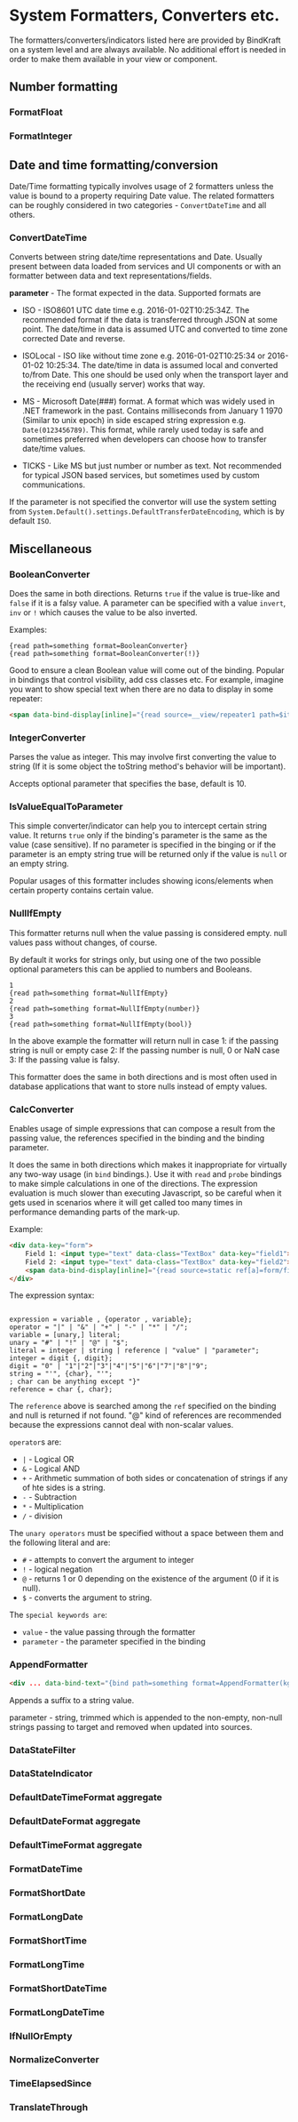 # System Formatters, Converters etc.

The formatters/converters/indicators listed here are provided by BindKraft on a system level and are always available. No additional effort is needed in order to make them available in your view or component.

## Number formatting

### FormatFloat

### FormatInteger



## Date and time formatting/conversion

Date/Time formatting typically involves usage of 2 formatters unless the value is bound to a property requiring Date value. The related formatters can be roughly considered in two categories - `ConvertDateTime` and all others.

### ConvertDateTime

Converts between string date/time representations and Date. Usually present between data loaded from services and UI components or with an formatter between data and text representations/fields.

**parameter** - The format expected in the data. Supported formats are 

* ISO - ISO8601 UTC date time e.g. 2016-01-02T10:25:34Z. The recommended format if the data is transferred through JSON at some point. The date/time in data is assumed UTC and converted to time zone corrected Date and reverse.

* ISOLocal - ISO like without time zone e.g. 2016-01-02T10:25:34 or 2016-01-02 10:25:34. The date/time in data is assumed local and converted to/from Date. This one should be used only when the transport layer and the receiving end (usually server) works that way.

* MS - Microsoft Date(###) format. A format which was widely used in .NET framework in the past. Contains milliseconds from January 1 1970 (Similar to unix epoch) in side escaped string expression e.g. `Date(0123456789)`. This format, while rarely used today is safe and sometimes preferred when developers can choose how to transfer date/time values.

* TICKS - Like MS but just number or number as text. Not recommended for typical JSON based services, but sometimes used by custom communications.

If the parameter is not specified the convertor will use the system setting from 
`System.Default().settings.DefaultTransferDateEncoding`, which is by default `ISO`.

## Miscellaneous

### BooleanConverter

Does the same in both directions. Returns `true` if the value is true-like and `false` if it is a falsy value. A parameter can be specified with a value `invert`, `inv` or `!` which causes the value to be also inverted.

Examples:
```
{read path=something format=BooleanConverter}
{read path=something format=BooleanConverter(!)}
```

Good to ensure a clean Boolean value will come out of the binding. Popular in bindings that control visibility, add css classes etc. For example, imagine you want to show special text when there are no data to display in some repeater:

```HTML
<span data-bind-display[inline]="{read source=__view/repeater1 path=$items.length format=BooleanConverter(!) readdata=$itemschangedevent}">there are no items here</span>
```

### IntegerConverter

Parses the value as integer. This may involve first converting the value to string (If it is some object the toString method's behavior will be important).

Accepts optional parameter that specifies the base, default is 10.

### IsValueEqualToParameter

This simple converter/indicator can help you to intercept certain string value. It returns `true` only if the binding's parameter is the same as the value (case sensitive). If no parameter is specified in the binging or if the parameter is an empty string true will be returned only if the value is `null` or an empty string.

Popular usages of this formatter includes showing icons/elements when certain property contains certain value.

### NullIfEmpty

This formatter returns null when the value passing is considered empty. null values pass without changes, of course. 

By default it works for strings only, but using one of the two possible optional parameters this can be applied to numbers and Booleans.

```
1
{read path=something format=NullIfEmpty}
2
{read path=something format=NullIfEmpty(number)}
3
{read path=something format=NullIfEmpty(bool)}
```

In the above example the formatter will return null in
case 1: if the passing string is null or empty
case 2: If the passing number is null, 0 or NaN
case 3: If the passing value is falsy.

This formatter does the same in both directions and is most often used in database applications that want to store nulls instead of empty values.

### CalcConverter

Enables usage of simple expressions that can compose a result from the passing value, the references specified in the binding and the binding parameter.

It does the same in both directions which makes it inappropriate for virtually any two-way usage (in `bind` bindings.). Use it with `read` and `probe` bindings to make simple calculations in one of the directions. The expression evaluation is much slower than executing Javascript, so be careful when it gets used in scenarios where it will get called too many times in performance demanding parts of the mark-up.

Example:
```HTML
<div data-key="form">
    Field 1: <input type="text" data-class="TextBox" data-key="field1"><br/>
    Field 2: <input type="text" data-class="TextBox" data-key="field2"><br/>
    <span data-bind-display[inline]="{read source=static ref[a]=form/field1@val ref[b]=form/field2@val format=CalcConverter(a-b)}">I am visible when field 2 contains a different number than the one in field 1</span>
</div>
```

The expression syntax:

```EBNF

expression = variable , {operator , variable};
operator = "|" | "&" | "+" | "-" | "*" | "/";
variable = [unary,] literal;
unary = "#" | "!" | "@" | "$";
literal = integer | string | reference | "value" | "parameter";
integer = digit {, digit};
digit = "0" | "1"|"2"|"3"|"4"|"5"|"6"|"7"|"8"|"9";
string = "'", {char}, "'";
; char can be anything except "}"
reference = char {, char};
```

The `reference` above is searched among the `ref` specified on the binding and null is returned if not found. "@" kind of references are recommended because the expressions cannot deal with non-scalar values. 

`operator`s are:

- `|` - Logical OR
- `&` - Logical AND
- `+` - Arithmetic summation of both sides or concatenation of strings if any of hte sides is a string.
- `-` - Subtraction
- `*` - Multiplication
- `/` - division

The `unary operators` must be specified without a space between them and the following literal and are:

- `#` - attempts to convert the argument to integer
- `!` - logical negation
- `@` - returns 1 or 0 depending on the existence of the argument (0 if it is null).
- `$` - converts the argument to string.

The `special keywords are`:

- `value` - the value passing through the formatter
- `parameter` - the parameter specified in the binding

### AppendFormatter

```HTML
<div ... data-bind-text="{bind path=something format=AppendFormatter(kg)}">
```

Appends a suffix to a string value.

parameter - string, trimmed which is appended to the non-empty, non-null strings passing to target and removed when updated into sources.

### DataStateFilter

### DataStateIndicator

### DefaultDateTimeFormat aggregate

### DefaultDateFormat aggregate

### DefaultTimeFormat aggregate

### FormatDateTime

### FormatShortDate

### FormatLongDate

### FormatShortTime

### FormatLongTime

### FormatShortDateTime

### FormatLongDateTime

### IfNullOrEmpty

### NormalizeConverter

### TimeElapsedSince

### TranslateThrough

